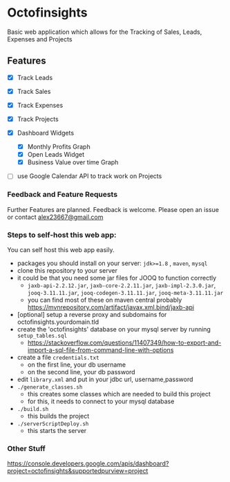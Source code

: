# Octofinsights 

Basic web application which allows for the 
Tracking of Sales, Leads, Expenses and Projects

## Features

- [x] Track Leads
- [x] Track Sales
- [x] Track Expenses
- [x] Track Projects
- [x] Dashboard Widgets
    - [x] Monthly Profits Graph
    - [x] Open Leads Widget
    - [x] Business Value over time Graph
- [ ] use Google Calendar API to track work on Projects


### Feedback and Feature Requests
Further Features are planned.
Feedback is welcome. Please open an issue or contact
alex23667@gmail.com 


### Steps to self-host this web app:

You can self host this web app easily.

- packages you should install on your server: `jdk>=1.8` , `maven`, `mysql` 
- clone this repository to your server
- it could be that you need some jar files for JOOQ to function correctly
    - `jaxb-api-2.2.12.jar`, `jaxb-core-2.2.11.jar`, 
    `jaxb-impl-2.3.0.jar`, `jooq-3.11.11.jar`,
    `jooq-codegen-3.11.11.jar`, `jooq-meta-3.11.11.jar`
    - you can find most of these on maven central probably https://mvnrepository.com/artifact/javax.xml.bind/jaxb-api
- [optional] setup a reverse proxy and subdomains for octofinsights.yourdomain.tld
- create the 'octofinsights' database on your mysql server by running `setup_tables.sql`
    - https://stackoverflow.com/questions/11407349/how-to-export-and-import-a-sql-file-from-command-line-with-options
- create a file `credentials.txt`
    - on the first line, your db username
    - on the second line, your db password
- edit `library.xml` and put in your jdbc url, username,password
- `./generate_classes.sh` 
    - this creates some classes which are needed to build this project
    - for this, it needs to connect to your mysql database
- `./build.sh`
    - this builds the project
- `./serverScriptDeploy.sh`
    - this starts the server

### Other Stuff

https://console.developers.google.com/apis/dashboard?project=octofinsights&supportedpurview=project
